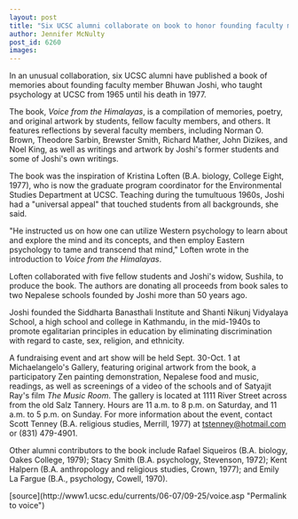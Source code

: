```yaml
---
layout: post
title: "Six UCSC alumni collaborate on book to honor founding faculty member Bhuwan Joshi"
author: Jennifer McNulty
post_id: 6260
images:
---
```


<a name="content" id="content"></a>
<p>
  In an unusual collaboration, six UCSC alumni have published a book of memories about founding faculty member Bhuwan Joshi, who taught psychology at UCSC from 1965 until his death in 1977.
</p>
<p>
  The book, <i>Voice from the Himalayas</i>, is a compilation of memories, poetry, and original artwork by students, fellow faculty members, and others. It features reflections by several faculty members, including Norman O. Brown, Theodore Sarbin, Brewster Smith, Richard Mather, John Dizikes, and Noel King, as well as writings and artwork by Joshi's former students and some of Joshi's own writings.
</p>
<p>
  The book was the inspiration of Kristina Loften (B.A. biology, College Eight, 1977), who is now the graduate program coordinator for the Environmental Studies Department at UCSC. Teaching during the tumultuous 1960s, Joshi had a "universal appeal" that touched students from all backgrounds, she said.
</p>
<p>
  "He instructed us on how one can utilize Western psychology to learn about and explore the mind and its concepts, and then employ Eastern psychology to tame and transcend that mind," Loften wrote in the introduction to <i>Voice from the Himalayas</i>.
</p>
<p>
  Loften collaborated with five fellow students and Joshi's widow, Sushila, to produce the book. The authors are donating all proceeds from book sales to two Nepalese schools founded by Joshi more than 50 years ago.
</p>
<p>
  Joshi founded the Siddharta Banasthali Institute and Shanti Nikunj Vidyalaya School, a high school and college in Kathmandu, in the mid-1940s to promote egalitarian principles in education by eliminating discrimination with regard to caste, sex, religion, and ethnicity.
</p>
<p>
  A fundraising event and art show will be held Sept. 30-Oct. 1 at Michaelangelo's Gallery, featuring original artwork from the book, a participatory Zen painting demonstration, Nepalese food and music, readings, as well as screenings of a video of the schools and of Satyajit Ray's film <i>The Music Room</i>. The gallery is located at 1111 River Street across from the old Salz Tannery. Hours are 11 a.m. to 8 p.m. on Saturday, and 11 a.m. to 5 p.m. on Sunday. For more information about the event, contact Scott Tenney (B.A. religious studies, Merrill, 1977) at <a href="mailto:tstenney@hotmail.com">tstenney@hotmail.com</a> or (831) 479-4901.
</p>
<p>
  Other alumni contributors to the book include Rafael Siqueiros (B.A. biology, Oakes College, 1979); Stacy Smith (B.A. psychology, Stevenson, 1972); Kent Halpern (B.A. anthropology and religious studies, Crown, 1977); and Emily La Fargue (B.A., psychology, Cowell, 1970).
</p>
[source](http://www1.ucsc.edu/currents/06-07/09-25/voice.asp "Permalink to voice")
